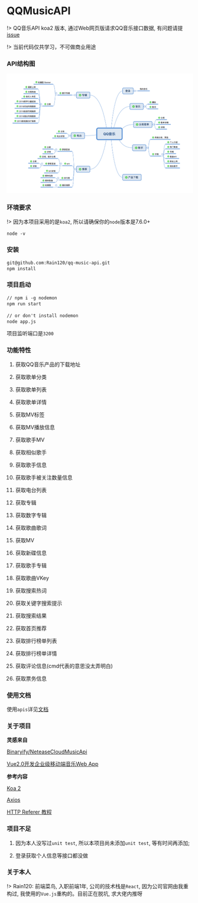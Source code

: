 # QQMusicAPI

!> QQ音乐API koa2 版本, 通过Web网页版请求QQ音乐接口数据, 有问题请提 [issue](https://github.com/Rain120/qq-music-api/issues)

!> 当前代码仅共学习，不可做商业用途

### API结构图

![qq-music](./screenshot/qq-music.png)

### 环境要求

!> 因为本项目采用的是`koa2`, 所以请确保你的`node`版本是7.6.0+

```
node -v
```
### 安装

```
git@github.com:Rain120/qq-music-api.git
npm install
```

### 项目启动
```
// npm i -g nodemon
npm run start

// or don't install nodemon
node app.js
```
项目监听端口是`3200`

### 功能特性

1. 获取QQ音乐产品的下载地址

2. 获取歌单分类

3. 获取歌单列表

4. 获取歌单详情

5. 获取MV标签

6. 获取MV播放信息

7. 获取歌手MV

8. 获取相似歌手

9. 获取歌手信息

10. 获取歌手被关注数量信息

11. 获取电台列表

12. 获取专辑

13. 获取数字专辑

14. 获取歌曲歌词

15. 获取MV

16. 获取新碟信息

17. 获取歌手专辑

18. 获取歌曲VKey

19. 获取搜索热词

20. 获取关键字搜索提示

21. 获取搜索结果

22. 获取首页推荐

23. 获取排行榜单列表

24. 获取排行榜单详情

25. 获取评论信息(cmd代表的意思没太弄明白)

26. 获取票务信息


### 使用文档

使用`apis`详见[文档](https://rain120.github.io/qq-music-api/#/)


### 关于项目

**灵感来自**

[Binaryify/NeteaseCloudMusicApi](https://github.com/Binaryify/NeteaseCloudMusicApi)

[Vue2.0开发企业级移动端音乐Web App](https://coding.imooc.com/class/107.html)

**参考内容**

[Koa 2](https://koa.bootcss.com/)

[Axios](https://github.com/axios/axios)

[HTTP Referer 教程](http://www.ruanyifeng.com/blog/2019/06/http-referer.html)

### 项目不足

1. 因为本人没写过`unit test`, 所以本项目尚未添加`unit test`, 等有时间再添加;

2. 登录获取个人信息等接口都没做

### 关于本人

!> Rain120: 前端菜鸟, 入职前端1年, 公司的技术栈是`React`, 因为公司官网由我重构过, 我使用的`Vue.js`重构的。目前正在脱坑, 求大佬内推呀
